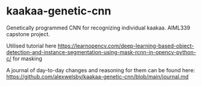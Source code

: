 # kaakaa-genetic-cnn

Genetically programmed CNN for recognizing individual kaakaa. AIML339 capstone project.



Utilised tutorial here https://learnopencv.com/deep-learning-based-object-detection-and-instance-segmentation-using-mask-rcnn-in-opencv-python-c/ for masking



A journal of day-to-day changes and reasoning for them can be found here: https://github.com/alexwelsby/kaakaa-genetic-cnn/blob/main/journal.md



